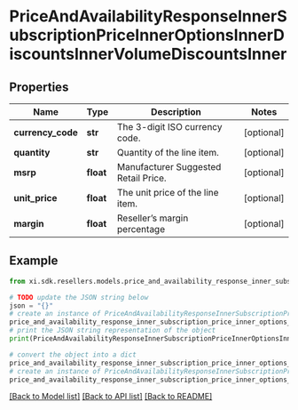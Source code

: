 # PriceAndAvailabilityResponseInnerSubscriptionPriceInnerOptionsInnerDiscountsInnerVolumeDiscountsInner


## Properties

Name | Type | Description | Notes
------------ | ------------- | ------------- | -------------
**currency_code** | **str** | The 3-digit ISO currency code. | [optional] 
**quantity** | **str** | Quantity of the line item. | [optional] 
**msrp** | **float** | Manufacturer Suggested Retail Price. | [optional] 
**unit_price** | **float** | The unit price of the line item. | [optional] 
**margin** | **float** | Reseller’s margin percentage | [optional] 

## Example

```python
from xi.sdk.resellers.models.price_and_availability_response_inner_subscription_price_inner_options_inner_discounts_inner_volume_discounts_inner import PriceAndAvailabilityResponseInnerSubscriptionPriceInnerOptionsInnerDiscountsInnerVolumeDiscountsInner

# TODO update the JSON string below
json = "{}"
# create an instance of PriceAndAvailabilityResponseInnerSubscriptionPriceInnerOptionsInnerDiscountsInnerVolumeDiscountsInner from a JSON string
price_and_availability_response_inner_subscription_price_inner_options_inner_discounts_inner_volume_discounts_inner_instance = PriceAndAvailabilityResponseInnerSubscriptionPriceInnerOptionsInnerDiscountsInnerVolumeDiscountsInner.from_json(json)
# print the JSON string representation of the object
print(PriceAndAvailabilityResponseInnerSubscriptionPriceInnerOptionsInnerDiscountsInnerVolumeDiscountsInner.to_json())

# convert the object into a dict
price_and_availability_response_inner_subscription_price_inner_options_inner_discounts_inner_volume_discounts_inner_dict = price_and_availability_response_inner_subscription_price_inner_options_inner_discounts_inner_volume_discounts_inner_instance.to_dict()
# create an instance of PriceAndAvailabilityResponseInnerSubscriptionPriceInnerOptionsInnerDiscountsInnerVolumeDiscountsInner from a dict
price_and_availability_response_inner_subscription_price_inner_options_inner_discounts_inner_volume_discounts_inner_from_dict = PriceAndAvailabilityResponseInnerSubscriptionPriceInnerOptionsInnerDiscountsInnerVolumeDiscountsInner.from_dict(price_and_availability_response_inner_subscription_price_inner_options_inner_discounts_inner_volume_discounts_inner_dict)
```
[[Back to Model list]](../README.md#documentation-for-models) [[Back to API list]](../README.md#documentation-for-api-endpoints) [[Back to README]](../README.md)


